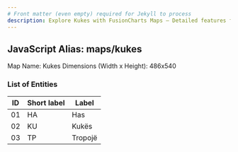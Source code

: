 ```yaml
---
# Front matter (even empty) required for Jekyll to process
description: Explore Kukes with FusionCharts Maps – Detailed features for seamless integration. Try now & enhance your data visualization today! 
---
```


## JavaScript Alias: maps/kukes

Map Name: Kukes
Dimensions (Width x Height): 486x540





### List of Entities

ID | Short label | Label
---|---|---|
01|HA|Has
02|KU|Kukës
03|TP|Tropojë

